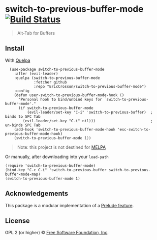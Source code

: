 # switch-to-previous-buffer-mode [![Build Status](https://travis-ci.org/EricCrosson/switch-to-previous-buffer-mode.svg?branch=master)](https://travis-ci.org/EricCrosson/switch-to-previous-buffer-mode)

> Alt-Tab for Buffers

## Install

With [Quelpa](https://framagit.org/steckerhalter/quelpa)

``` {.sourceCode .lisp}
  (use-package switch-to-previous-buffer-mode
    :after (evil-leader)
    :quelpa (switch-to-previous-buffer-mode
             :fetcher github
             :repo "EricCrosson/switch-to-previous-buffer-mode")
    :config
    (defun user-switch-to-previous-buffer-mode-hook ()
      "Personal hook to bind/unbind keys for `switch-to-previous-buffer-mode'."
      (if switch-to-previous-buffer-mode
          (evil-leader/set-key "C-i" 'switch-to-previous-buffer)  ; binds to SPC Tab
        (evil-leader/set-key "C-i" nil)))                         ; un-binds SPC Tab
    (add-hook 'switch-to-previous-buffer-mode-hook 'esc-switch-to-previous-buffer-mode-hook)
    (switch-to-previous-buffer-mode 1))
```

> Note: this project is not destined for [MELPA](https://melpa.org/)

Or manually, after downloading into your `load-path`

``` {.sourceCode .lisp}
(require 'switch-to-previous-buffer-mode)
(bind-key "C-c C-i" 'switch-to-previous-buffer switch-to-previous-buffer-mode-map)
(switch-to-previous-buffer-mode 1)
```

## Acknowledgements

This package is a modular implementation of a
[Prelude feature](http://emacsredux.com/blog/2013/04/28/switch-to-previous-buffer/).

## License

GPL 2 (or higher) © [Free Software Foundation, Inc](http://www.fsf.org/about).
